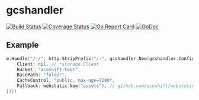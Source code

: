 # gcshandler

[![Build Status](https://travis-ci.org/acoshift/gcshandler.svg?branch=master)](https://travis-ci.org/acoshift/gcshandler)
[![Coverage Status](https://coveralls.io/repos/github/acoshift/gcshandler/badge.svg?branch=master)](https://coveralls.io/github/acoshift/gcshandler?branch=master)
[![Go Report Card](https://goreportcard.com/badge/github.com/acoshift/gcshandler)](https://goreportcard.com/report/github.com/acoshift/gcshandler)
[![GoDoc](https://godoc.org/github.com/acoshift/gcshandler?status.svg)](https://godoc.org/github.com/acoshift/gcshandler)

## Example

```go
m.Handle("/-/", http.StripPrefix("/-", gcshandler.New(gcshandler.Config{
    Client: nil, // *storage.Client
    Bucket: "acoshift-test",
    BasePath: "folder",
    CacheControl: "public, max-age=7200",
    Fallback: webstatic.New("assets"), // github.com/acoshift/webstatic
})))
```
